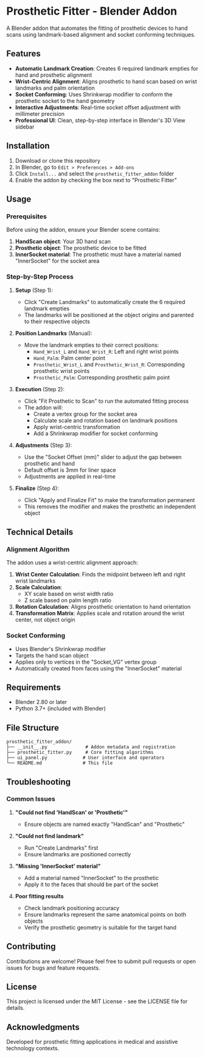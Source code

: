 # Prosthetic Fitter - Blender Addon

A Blender addon that automates the fitting of prosthetic devices to hand scans using landmark-based alignment and socket conforming techniques.

## Features

- **Automatic Landmark Creation**: Creates 6 required landmark empties for hand and prosthetic alignment
- **Wrist-Centric Alignment**: Aligns prosthetic to hand scan based on wrist landmarks and palm orientation
- **Socket Conforming**: Uses Shrinkwrap modifier to conform the prosthetic socket to the hand geometry
- **Interactive Adjustments**: Real-time socket offset adjustment with millimeter precision
- **Professional UI**: Clean, step-by-step interface in Blender's 3D View sidebar

## Installation

1. Download or clone this repository
2. In Blender, go to `Edit > Preferences > Add-ons`
3. Click `Install...` and select the `prosthetic_fitter_addon` folder
4. Enable the addon by checking the box next to "Prosthetic Fitter"

## Usage

### Prerequisites

Before using the addon, ensure your Blender scene contains:

1. **HandScan object**: Your 3D hand scan
2. **Prosthetic object**: The prosthetic device to be fitted
3. **InnerSocket material**: The prosthetic must have a material named "InnerSocket" for the socket area

### Step-by-Step Process

1. **Setup** (Step 1):
   - Click "Create Landmarks" to automatically create the 6 required landmark empties
   - The landmarks will be positioned at the object origins and parented to their respective objects

2. **Position Landmarks** (Manual):
   - Move the landmark empties to their correct positions:
     - `Hand_Wrist_L` and `Hand_Wrist_R`: Left and right wrist points
     - `Hand_Palm`: Palm center point
     - `Prosthetic_Wrist_L` and `Prosthetic_Wrist_R`: Corresponding prosthetic wrist points
     - `Prosthetic_Palm`: Corresponding prosthetic palm point

3. **Execution** (Step 2):
   - Click "Fit Prosthetic to Scan" to run the automated fitting process
   - The addon will:
     - Create a vertex group for the socket area
     - Calculate scale and rotation based on landmark positions
     - Apply wrist-centric transformation
     - Add a Shrinkwrap modifier for socket conforming

4. **Adjustments** (Step 3):
   - Use the "Socket Offset (mm)" slider to adjust the gap between prosthetic and hand
   - Default offset is 3mm for liner space
   - Adjustments are applied in real-time

5. **Finalize** (Step 4):
   - Click "Apply and Finalize Fit" to make the transformation permanent
   - This removes the modifier and makes the prosthetic an independent object

## Technical Details

### Alignment Algorithm

The addon uses a wrist-centric alignment approach:

1. **Wrist Center Calculation**: Finds the midpoint between left and right wrist landmarks
2. **Scale Calculation**: 
   - XY scale based on wrist width ratio
   - Z scale based on palm length ratio
3. **Rotation Calculation**: Aligns prosthetic orientation to hand orientation
4. **Transformation Matrix**: Applies scale and rotation around the wrist center, not object origin

### Socket Conforming

- Uses Blender's Shrinkwrap modifier
- Targets the hand scan object
- Applies only to vertices in the "Socket_VG" vertex group
- Automatically created from faces using the "InnerSocket" material

## Requirements

- Blender 2.80 or later
- Python 3.7+ (included with Blender)

## File Structure

```
prosthetic_fitter_addon/
├── __init__.py              # Addon metadata and registration
├── prosthetic_fitter.py     # Core fitting algorithms
├── ui_panel.py             # User interface and operators
└── README.md               # This file
```

## Troubleshooting

### Common Issues

1. **"Could not find 'HandScan' or 'Prosthetic'"**
   - Ensure objects are named exactly "HandScan" and "Prosthetic"

2. **"Could not find landmark"**
   - Run "Create Landmarks" first
   - Ensure landmarks are positioned correctly

3. **"Missing 'InnerSocket' material"**
   - Add a material named "InnerSocket" to the prosthetic
   - Apply it to the faces that should be part of the socket

4. **Poor fitting results**
   - Check landmark positioning accuracy
   - Ensure landmarks represent the same anatomical points on both objects
   - Verify the prosthetic geometry is suitable for the target hand

## Contributing

Contributions are welcome! Please feel free to submit pull requests or open issues for bugs and feature requests.

## License

This project is licensed under the MIT License - see the LICENSE file for details.

## Acknowledgments

Developed for prosthetic fitting applications in medical and assistive technology contexts.
